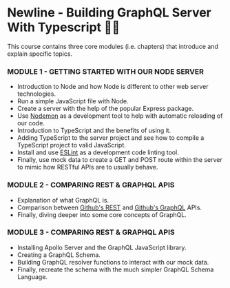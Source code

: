 # Newline - Building GraphQL Server With Typescript 👨‍💻

This course contains three core modules (i.e. chapters) that introduce and explain specific topics.

### MODULE 1 - GETTING STARTED WITH OUR NODE SERVER

- Introduction to Node and how Node is different to other web server technologies.
- Run a simple JavaScript file with Node.
- Create a server with the help of the popular Express package.
- Use [Nodemon](https://nodemon.io/) as a development tool to help with automatic reloading of our code.
- Introduction to TypeScript and the benefits of using it.
- Adding TypeScript to the server project and see how to compile a TypeScript project to valid JavaScript.
- Install and use [ESLint](https://eslint.org/) as a development code linting tool.
- Finally, use mock data to create a GET and POST route within the server to mimic how RESTful APIs are to usually behave.

### MODULE 2 - COMPARING REST & GRAPHQL APIS

- Explanation of what GraphQL is.
- Comparison between [Github's REST](https://developer.github.com/v3/) and [Github's GraphQL](https://developer.github.com/v4/) APIs.
- Finally, diving deeper into some core concepts of GraphQL.

### MODULE 3 - COMPARING REST & GRAPHQL APIS

- Installing Apollo Server and the GraphQL JavaScript library.
- Creating a GraphQL Schema.
- Building GraphQL resolver functions to interact with our mock data.
- Finally, recreate the schema with the much simpler GraphQL Schema Language.
